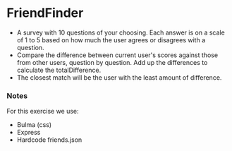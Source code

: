 # FriendFinder

- A survey with 10 questions of your choosing. Each answer is on a scale of 1 to 5 based on how much the user agrees or disagrees with a question.
- Compare the difference between current user's scores against those from other users, question by question. Add up the differences to calculate the totalDifference.
- The closest match will be the user with the least amount of difference.


### Notes
For this exercise we use: 
- Bulma (css)
- Express
- Hardcode friends.json

